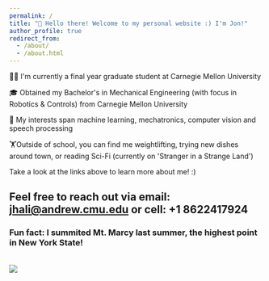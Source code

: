 ```yaml
---
permalink: /
title: "👋 Hello there! Welcome to my personal website :) I'm Jon!"
author_profile: true
redirect_from: 
  - /about/
  - /about.html
---
```




👨‍💻 I'm currently a final year graduate student at Carnegie Mellon University

🎓 Obtained my Bachelor's in Mechanical Engineering (with focus in Robotics & Controls) from Carnegie Mellon University

🔬 My interests span machine learning, mechatronics, computer vision and speech processing

🏋️Outside of school, you can find me weightlifting, trying new dishes around town, or reading Sci-Fi (currently on 'Stranger in a Strange Land')


Take a look at the links above to learn more about me! :)
## Feel free to reach out via email: jhali@andrew.cmu.edu or cell: +1 8622417924


### Fun fact: I summited Mt. Marcy last summer, the highest point in New York State! 
<br/><img src='/images/IMG_8847.png'>


